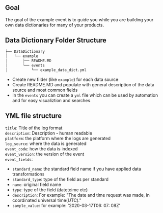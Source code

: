 #

## Goal

The goal of the example event is to guide you while you are building your own data dictionaries for many of your products. 

## Data Dictionary Folder Structure

```bash
├── DataDictionary
│   └── example
│       ├── README.MD
│       └── events
│           └── example_data_dict.yml
```

- Create new filder (like `example`) for each data source
- Create README.MD and populate with general description of the data source and most common fields
- In the `events` you can create a `yml` file which can be used by automation and for easy visualiztion and searches

## YML file structure

`title`: Title of the log format\
`description`: Description - human readable\
`platform`: the platform where the logs are generated\
`log_source`: where the data is generated\
`event_code`: how the data is indexed\
`event_version`: the version of the event\
`event_fields`:

- `standard_name`: the standard field name if you have applied data transformations
- `standard_type`: type of the field as per standard
- `name`: original field name
- `type`: type of the field (dateteime etc)
- `description`: For example: "The date and time request was made, in coordinated universal time(UTC)."
- `sample_value`: for example: '2020-03-17T06: 07: 08Z'